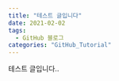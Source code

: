 ```yaml
---
title: "테스트 글입니다"
date: 2021-02-02
tags:
  - GitHub 블로그
categories: "GitHub_Tutorial"
---
```


테스트 글입니다..
